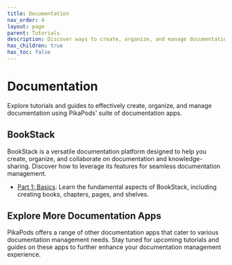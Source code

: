 ```yaml
---
title: Documentation
nav_order: 4
layout: page
parent: Tutorials
description: Discover ways to create, organize, and manage documentation using PikaPods' documentation platform, including the BookStack app.
has_children: true
has_toc: false
---
```


# Documentation

Explore tutorials and guides to effectively create, organize, and manage documentation using PikaPods' suite of documentation apps.

## BookStack

BookStack is a versatile documentation platform designed to help you create, organize, and collaborate on documentation and knowledge-sharing. Discover how to leverage its features for seamless documentation management.

- [Part 1: Basics](bookstack-1-basics): Learn the fundamental aspects of BookStack, including creating books, chapters, pages, and shelves.

## Explore More Documentation Apps

PikaPods offers a range of other documentation apps that cater to various documentation management needs. Stay tuned for upcoming tutorials and guides on these apps to further enhance your documentation management experience.

